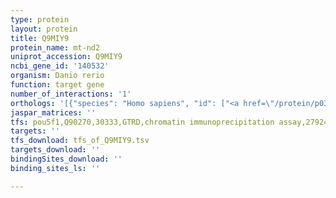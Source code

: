 ```yaml
---
type: protein
layout: protein
title: Q9MIY9
protein_name: mt-nd2
uniprot_accession: Q9MIY9
ncbi_gene_id: '140532'
organism: Danio rerio
function: target gene
number_of_interactions: '1'
orthologs: '[{"species": "Homo sapiens", "id": ["<a href=\"/protein/p03891\">P03891</a>"]}, {"species": "Mus musculus", "id": ["<a href=\"/protein/p03893\">P03893</a>"]}, {"species": "Rattus norvegicus", "id": ["<a href=\"/protein/p11662\">P11662</a>"]}]'
jaspar_matrices: ''
tfs: pou5f1,Q90270,30333,GTRD,chromatin immunoprecipitation assay,27924024%5Buid%5D,No
targets: ''
tfs_download: tfs_of_Q9MIY9.tsv
targets_download: ''
bindingSites_download: ''
binding_sites_ls: ''

---
```

